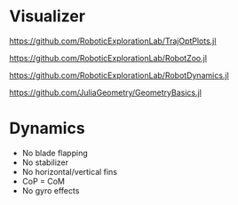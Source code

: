 # Visualizer
https://github.com/RoboticExplorationLab/TrajOptPlots.jl

https://github.com/RoboticExplorationLab/RobotZoo.jl

https://github.com/RoboticExplorationLab/RobotDynamics.jl

https://github.com/JuliaGeometry/GeometryBasics.jl

# Dynamics
- No blade flapping
- No stabilizer
- No horizontal/vertical fins
- CoP = CoM
- No gyro effects
